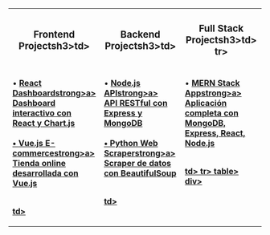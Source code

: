 <div align="center">
<table>
<tr>
<td width="33%" align="center"><h3>Frontend Projectsh3>td>
<td width="33%" align="center"><h3>Backend Projectsh3>td>
<td width="33%" align="center"><h3>Full Stack Projectsh3>td>
tr>
<tr>
<td valign="top">

• <a href="https://github.com/usuario/react-dashboard"><strong>React Dashboardstrong>a><br/>
  Dashboard interactivo con React y Chart.js<br/><br/>
• <a href="https://github.com/usuario/vue-ecommerce"><strong>Vue.js E-commercestrong>a><br/>
  Tienda online desarrollada con Vue.js<br/><br/>

td>
<td valign="top">

• <a href="https://github.com/usuario/nodejs-api"><strong>Node.js APIstrong>a><br/>
  API RESTful con Express y MongoDB<br/><br/>
• <a href="https://github.com/usuario/python-scraper"><strong>Python Web Scraperstrong>a><br/>
  Scraper de datos con BeautifulSoup<br/><br/>

td>
<td valign="top">

• <a href="https://github.com/usuario/mern-app"><strong>MERN Stack Appstrong>a><br/>
  Aplicación completa con MongoDB, Express, React, Node.js<br/><br/>

td>
tr>
table>
div>
